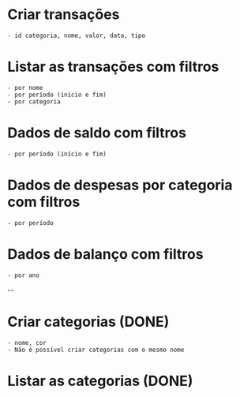 # Criar transações

    - id categoria, nome, valor, data, tipo

# Listar as transações com filtros

    - por nome
    - por período (início e fim)
    - por categoria

# Dados de saldo com filtros

    - por período (início e fim)

# Dados de despesas por categoria com filtros

    - por período

# Dados de balanço com filtros

    - por ano

--

# Criar categorias (DONE)

    - nome, cor
    - Não é possível criar categorias com o mesmo nome

# Listar as categorias (DONE)
